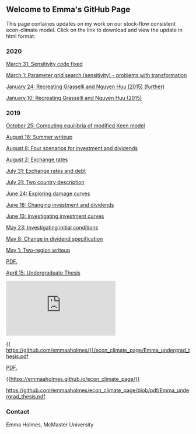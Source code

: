## Welcome to Emma's GitHub Page

This page containes updates on my work on our stock-flow consistent econ-climate model. Click on the link to download and view the update in html format:

### 2020

<a href="March_31_2020.html" download>March 31: Sensitivity code fixed</a>

<a href="March_1_2020.html" download>March 1: Parameter grid search (sensitivity) - problems with transformation</a>

<a href="Jan_24_2020.html" download>January 24: Recreating Grasselli and Nguyen Huu (2015) (further)</a>

<a href="Jan_10_2020.html" download>January 10: Recreating Grasselli and Nguyen Huu (2015)</a>

### 2019

<a href="Oct_25_2019.html" download>October 25: Computing equilibria of modified Keen model</a>

<a href="Emma_summer_writeup.pdf" download>August 16: Summer writeup</a>

<a href="Aug_8_2019.html" download>August 8: Four scenarios for investment and dividends</a>

<a href="Aug_2_2019.html" download>August 2: Exchange rates</a>

<a href="July_31_2019.html" download>July 31: Exchange rates and debt</a>

<a href="July_16_2019.html" download>July 31: Two country description</a>

<a href="June_24_2019.html" download>June 24: Exploring damage curves</a>

<a href="June_18_2019.html" download>June 18: Changing investment and dividends</a>

<a href="June_10_2019.html" download>June 13: Investigating investment curves</a>

<a href="May_23_2019.html" download>May 23: Investigating initial conditions</a>

<a href="May_8_2019.html" download>May 8: Change in dividend specification</a>

<a href="May_1_2019.html" download>May 1: Two-region writeup</a>

<a href="emmaaholmes.github.io/pdf/Emma_undergraduate_thesis.pdf" target="_blank">PDF.</a>

<a href="Emma_undergraduate_thesis.pdf" class="image fit">April 15: Undergraduate Thesis</a>

<embed src="https://emmaaholmes.github.io/Emma_undergraduate_thesis.pdf" type="application/pdf" />

{{ https://github.com/emmaaholmes/}}/econ_climate_page/Emma_undergrad_thesis.pdf

<a href="https://github.com/emmaaholmes/econ_climate_page/Emma_undergrad_thesis.pdf" target="_blank">PDF.</a>

{{https://emmaaholmes.github.io/econ_climate_page/}}

https://github.com/emmaaholmes/econ_climate_page/blob/pdf/Emma_undergrad_thesis.pdf

### Contact

Emma Holmes, McMaster University 
